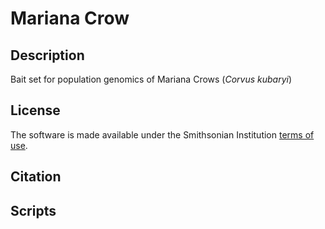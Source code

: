 # Mariana Crow  
## Description  
Bait set for population genomics of Mariana Crows (*Corvus kubaryi*)  
## License  
The software is made available under the Smithsonian Institution [terms of use](https://www.si.edu/termsofuse).  
## Citation  

## Scripts  
